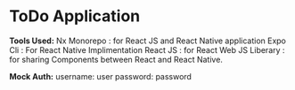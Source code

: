 # ToDo Application

**Tools Used:**
Nx Monorepo : for React JS and React Native application
Expo Cli : For React Native Implimentation
React JS : for React Web
JS Liberary : for sharing Components between React and React Native.

**Mock Auth:**
username: user
password: password




